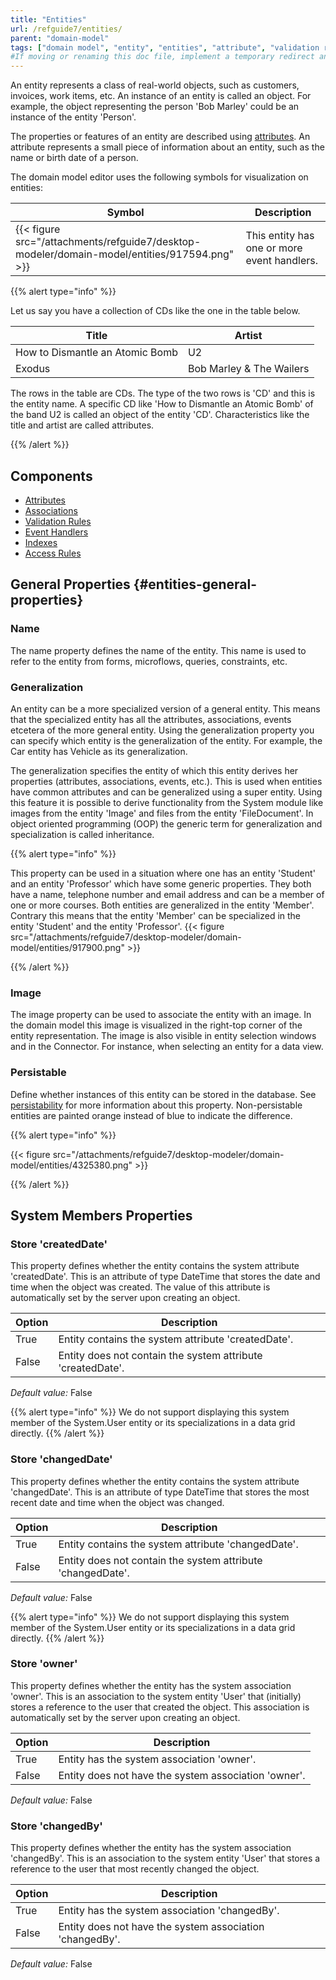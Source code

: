 ```yaml
---
title: "Entities"
url: /refguide7/entities/
parent: "domain-model"
tags: ["domain model", "entity", "entities", "attribute", "validation rule", "even handler", "access rule"]
#If moving or renaming this doc file, implement a temporary redirect and let the respective team know they should update the URL in the product. See Mapping to Products for more details.
---
```


An entity represents a class of real-world objects, such as customers, invoices, work items, etc. An instance of an entity is called an object. For example, the object representing the person 'Bob Marley' could be an instance of the entity 'Person'.

The properties or features of an entity are described using [attributes](/refguide7/attributes/). An attribute represents a small piece of information about an entity, such as the name or birth date of a person.

The domain model editor uses the following symbols for visualization on entities:

| Symbol | Description |
| --- | --- |
| {{< figure src="/attachments/refguide7/desktop-modeler/domain-model/entities/917594.png" >}} | This entity has one or more event handlers. |

{{% alert type="info" %}}

Let us say you have a collection of CDs like the one in the table below.

| Title | Artist |
| --- | --- |
| How to Dismantle an Atomic Bomb | U2 |
| Exodus | Bob Marley & The Wailers |

The rows in the table are CDs. The type of the two rows is 'CD' and this is the entity name. A specific CD like 'How to Dismantle an Atomic Bomb' of the band U2 is called an object of the entity 'CD'. Characteristics like the title and artist are called attributes.

{{% /alert %}}

## Components

*   [Attributes](/refguide7/attributes/)
*   [Associations](/refguide7/associations/)
*   [Validation Rules](/refguide7/validation-rules/)
*   [Event Handlers](/refguide7/event-handlers/)
*   [Indexes](/refguide7/indexes/)
*   [Access Rules](/refguide7/access-rules/)

## General Properties {#entities-general-properties}

### Name

The name property defines the name of the entity. This name is used to refer to the entity from forms, microflows, queries, constraints, etc.

### Generalization

An entity can be a more specialized version of a general entity. This means that the specialized entity has all the attributes, associations, events etcetera of the more general entity. Using the generalization property you can specify which entity is the generalization of the entity. For example, the Car entity has Vehicle as its generalization.

The generalization specifies the entity of which this entity derives her properties (attributes, associations, events, etc.). This is used when entities have common attributes and can be generalized using a super entity. Using this feature it is possible to derive functionality from the System module like images from the entity 'Image' and files from the entity 'FileDocument'. In object oriented programming (OOP) the generic term for generalization and specialization is called inheritance.

{{% alert type="info" %}}

This property can be used in a situation where one has an entity 'Student' and an entity 'Professor' which have some generic properties. They both have a name, telephone number and email address and can be a member of one or more courses. Both entities are generalized in the entity 'Member'. Contrary this means that the entity 'Member' can be specialized in the entity 'Student' and the entity 'Professor'.
{{< figure src="/attachments/refguide7/desktop-modeler/domain-model/entities/917900.png" >}}

{{% /alert %}}

### Image

The image property can be used to associate the entity with an image. In the domain model this image is visualized in the right-top corner of the entity representation. The image is also visible in entity selection windows and in the Connector. For instance, when selecting an entity for a data view.

### Persistable

Define whether instances of this entity can be stored in the database. See [persistability](/refguide7/persistability/) for more information about this property. Non-persistable entities are painted orange instead of blue to indicate the difference.

{{% alert type="info" %}}

{{< figure src="/attachments/refguide7/desktop-modeler/domain-model/entities/4325380.png" >}}

{{% /alert %}}

## System Members Properties

### Store 'createdDate'

This property defines whether the entity contains the system attribute 'createdDate'. This is an attribute of type DateTime that stores the date and time when the object was created. The value of this attribute is automatically set by the server upon creating an object.

| Option | Description |
| --- | --- |
| True | Entity contains the system attribute 'createdDate'. |
| False | Entity does not contain the system attribute 'createdDate'. |

_Default value:_ False

{{% alert type="info" %}}
We do not support displaying this system member of the System.User entity or its specializations in a data grid directly.
{{% /alert %}}

### Store 'changedDate'

This property defines whether the entity contains the system attribute 'changedDate'. This is an attribute of type DateTime that stores the most recent date and time when the object was changed.

| Option | Description |
| --- | --- |
| True | Entity contains the system attribute 'changedDate'. |
| False | Entity does not contain the system attribute 'changedDate'. |

_Default value:_ False

{{% alert type="info" %}}
We do not support displaying this system member of the System.User entity or its specializations in a data grid directly.
{{% /alert %}}

### Store 'owner'

This property defines whether the entity has the system association 'owner'. This is an association to the system entity 'User' that (initially) stores a reference to the user that created the object. This association is automatically set by the server upon creating an object.

| Option | Description |
| --- | --- |
| True | Entity has the system association 'owner'. |
| False | Entity does not have the system association 'owner'. |

_Default value:_ False

### Store 'changedBy'

This property defines whether the entity has the system association 'changedBy'. This is an association to the system entity 'User' that stores a reference to the user that most recently changed the object.

| Option | Description |
| --- | --- |
| True | Entity has the system association 'changedBy'. |
| False | Entity does not have the system association 'changedBy'. |

_Default value:_ False
